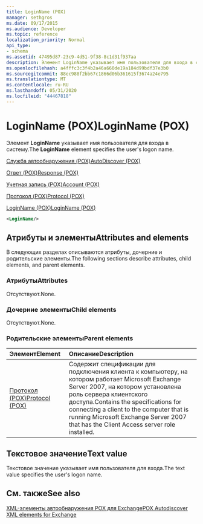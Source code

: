```yaml
---
title: LoginName (POX)
manager: sethgros
ms.date: 09/17/2015
ms.audience: Developer
ms.topic: reference
localization_priority: Normal
api_type:
- schema
ms.assetid: 47495d87-23c9-4d51-9f38-8c1d31f937aa
description: Элемент LoginName указывает имя пользователя для входа в систему.
ms.openlocfilehash: a4fffc3c3f4b2a46a660de19a184d99bdf37e3b0
ms.sourcegitcommit: 88ec988f2bb67c1866d06b361615f3674a24e795
ms.translationtype: MT
ms.contentlocale: ru-RU
ms.lasthandoff: 05/31/2020
ms.locfileid: "44467818"
---
```

# <a name="loginname-pox"></a><span data-ttu-id="a1b54-103">LoginName (POX)</span><span class="sxs-lookup"><span data-stu-id="a1b54-103">LoginName (POX)</span></span>

<span data-ttu-id="a1b54-104">Элемент **LoginName** указывает имя пользователя для входа в систему.</span><span class="sxs-lookup"><span data-stu-id="a1b54-104">The **LoginName** element specifies the user's logon name.</span></span> 
  
[<span data-ttu-id="a1b54-105">Служба автообнаружения (POX)</span><span class="sxs-lookup"><span data-stu-id="a1b54-105">AutoDiscover (POX)</span></span>](autodiscover-pox.md)
  
[<span data-ttu-id="a1b54-106">Ответ (POX)</span><span class="sxs-lookup"><span data-stu-id="a1b54-106">Response (POX)</span></span>](response-pox.md)
  
[<span data-ttu-id="a1b54-107">Учетная запись (POX)</span><span class="sxs-lookup"><span data-stu-id="a1b54-107">Account (POX)</span></span>](account-pox.md)
  
[<span data-ttu-id="a1b54-108">Протокол (POX)</span><span class="sxs-lookup"><span data-stu-id="a1b54-108">Protocol (POX)</span></span>](protocol-pox.md)
  
[<span data-ttu-id="a1b54-109">LoginName (POX)</span><span class="sxs-lookup"><span data-stu-id="a1b54-109">LoginName (POX)</span></span>](loginname-pox.md)
  
```xml
<LoginName/>
```

## <a name="attributes-and-elements"></a><span data-ttu-id="a1b54-110">Атрибуты и элементы</span><span class="sxs-lookup"><span data-stu-id="a1b54-110">Attributes and elements</span></span>

<span data-ttu-id="a1b54-111">В следующих разделах описываются атрибуты, дочерние и родительские элементы.</span><span class="sxs-lookup"><span data-stu-id="a1b54-111">The following sections describe attributes, child elements, and parent elements.</span></span>
  
### <a name="attributes"></a><span data-ttu-id="a1b54-112">Атрибуты</span><span class="sxs-lookup"><span data-stu-id="a1b54-112">Attributes</span></span>

<span data-ttu-id="a1b54-113">Отсутствуют.</span><span class="sxs-lookup"><span data-stu-id="a1b54-113">None.</span></span>
  
### <a name="child-elements"></a><span data-ttu-id="a1b54-114">Дочерние элементы</span><span class="sxs-lookup"><span data-stu-id="a1b54-114">Child elements</span></span>

<span data-ttu-id="a1b54-115">Отсутствуют.</span><span class="sxs-lookup"><span data-stu-id="a1b54-115">None.</span></span>
  
### <a name="parent-elements"></a><span data-ttu-id="a1b54-116">Родительские элементы</span><span class="sxs-lookup"><span data-stu-id="a1b54-116">Parent elements</span></span>

|<span data-ttu-id="a1b54-117">**Элемент**</span><span class="sxs-lookup"><span data-stu-id="a1b54-117">**Element**</span></span>|<span data-ttu-id="a1b54-118">**Описание**</span><span class="sxs-lookup"><span data-stu-id="a1b54-118">**Description**</span></span>|
|:-----|:-----|
|[<span data-ttu-id="a1b54-119">Протокол (POX)</span><span class="sxs-lookup"><span data-stu-id="a1b54-119">Protocol (POX)</span></span>](protocol-pox.md) <br/> |<span data-ttu-id="a1b54-120">Содержит спецификации для подключения клиента к компьютеру, на котором работает Microsoft Exchange Server 2007, на котором установлена роль сервера клиентского доступа.</span><span class="sxs-lookup"><span data-stu-id="a1b54-120">Contains the specifications for connecting a client to the computer that is running Microsoft Exchange Server 2007 that has the Client Access server role installed.</span></span>  <br/> |
   
## <a name="text-value"></a><span data-ttu-id="a1b54-121">Текстовое значение</span><span class="sxs-lookup"><span data-stu-id="a1b54-121">Text value</span></span>

<span data-ttu-id="a1b54-122">Текстовое значение указывает имя пользователя для входа.</span><span class="sxs-lookup"><span data-stu-id="a1b54-122">The text value specifies the user's logon name.</span></span>
  
## <a name="see-also"></a><span data-ttu-id="a1b54-123">См. также</span><span class="sxs-lookup"><span data-stu-id="a1b54-123">See also</span></span>



[<span data-ttu-id="a1b54-124">XML-элементы автообнаружения POX для Exchange</span><span class="sxs-lookup"><span data-stu-id="a1b54-124">POX Autodiscover XML elements for Exchange</span></span>](pox-autodiscover-xml-elements-for-exchange.md)

